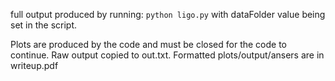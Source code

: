 full output produced by running:
`python ligo.py`
with dataFolder value being set in the script.

Plots are produced by the code and must be closed for the code to continue.
Raw output copied to out.txt. Formatted plots/output/ansers are in writeup.pdf
